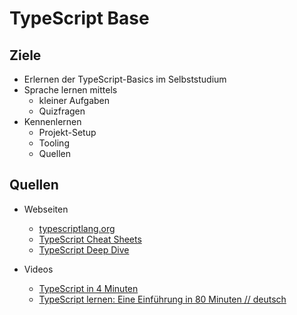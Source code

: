 # TypeScript Base

## Ziele

* Erlernen der TypeScript-Basics im Selbststudium
* Sprache lernen mittels 
  * kleiner Aufgaben
  * Quizfragen
* Kennenlernen
  * Projekt-Setup
  * Tooling
  * Quellen

## Quellen

* Webseiten
  * [typescriptlang.org](https://www.typescriptlang.org/)
  * [TypeScript Cheat Sheets](https://www.typescriptlang.org/cheatsheets)
  * [TypeScript Deep Dive](https://basarat.gitbook.io/typescript/getting-started)

* Videos
  * [TypeScript in 4 Minuten](https://www.youtube.com/watch?v=ouzj1nHx2pg)
  * [TypeScript lernen: Eine Einführung in 80 Minuten // deutsch](https://www.youtube.com/watch?v=_CaGUZNEobk&t=2596s)